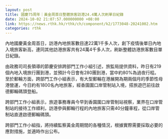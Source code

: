 ```yaml
---
layout: post
title: 國慶75周年｜黃金周首日整體旅客訪港24.4萬人次刷單日紀錄
date: 2024-10-02 21:07:57.000000000 +08:00
link: https://news.rthk.hk/rthk/ch/component/k2/1773048-20241002.htm
categories: rthk
---
```


內地國慶黃金周首日，訪港內地旅客數目達22萬1千多人次，創下疫情後單日內地入境旅客新高，連同其他訪港旅客共有24萬4千多人次，刷新整體訪港旅客數目單日紀錄。
 
由政務司司長領導的節慶安排跨部門工作小組引述，旅監局提供資料，昨日有219個內地入境旅行團到港，並預計今日會有280團到港，當中約80%為過夜行程。至於郵輪方面，跨部門工作小組表示，有大型郵輪在港展開為期兩個月的季節性母港營運，今日約有1800名內地旅客，經香園圍口岸管制站入境，搭旅遊巴前往啟德郵輪碼頭登船。

跨部門工作小組表示，旅遊事務專員今早到香園圍口岸管制站視察，業界在口岸管制站的接待工作順利，訪港參與郵輪行程的內地旅客只需40分鐘車程，從口岸管制站直達啟德郵輪碼頭。

跨部門工作小組指，將持續監察黃金周期間的各種情況，根據實際需要採取必要的應對措施，並適時作出公布。
